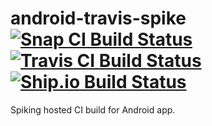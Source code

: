 # android-travis-spike [![Snap CI Build Status](https://snap-ci.com/halvards/android-travis-spike/branch/master/build_image)](https://snap-ci.com/halvards/android-travis-spike/branch/master) [![Travis CI Build Status](https://travis-ci.org/halvards/android-travis-spike.svg?branch=master)](https://travis-ci.org/halvards/android-travis-spike) [![Ship.io Build Status](https://app.ship.io/jobs/E4j7Nffd2qppE3Fe/build_status.png)](https://app.ship.io/dashboard#/jobs/10149/history)

Spiking hosted CI build for Android app.

